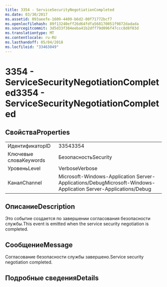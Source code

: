 ```yaml
---
title: 3354 - ServiceSecurityNegotiationCompleted
ms.date: 03/30/2017
ms.assetid: 093aeefe-1609-4409-b6d2-00f71772bcf7
ms.openlocfilehash: 89f13240eff26d64fdfa568170051f9872dadada
ms.sourcegitcommit: 3d5d33f384eeba41b2dff79d096f47ccc8d8f03d
ms.translationtype: MT
ms.contentlocale: ru-RU
ms.lasthandoff: 05/04/2018
ms.locfileid: "33463049"
---
```

# <a name="3354---servicesecuritynegotiationcompleted"></a><span data-ttu-id="4ba52-102">3354 - ServiceSecurityNegotiationCompleted</span><span class="sxs-lookup"><span data-stu-id="4ba52-102">3354 - ServiceSecurityNegotiationCompleted</span></span>
## <a name="properties"></a><span data-ttu-id="4ba52-103">Свойства</span><span class="sxs-lookup"><span data-stu-id="4ba52-103">Properties</span></span>  
  
|||  
|-|-|  
|<span data-ttu-id="4ba52-104">Идентификатор</span><span class="sxs-lookup"><span data-stu-id="4ba52-104">ID</span></span>|<span data-ttu-id="4ba52-105">3354</span><span class="sxs-lookup"><span data-stu-id="4ba52-105">3354</span></span>|  
|<span data-ttu-id="4ba52-106">Ключевые слова</span><span class="sxs-lookup"><span data-stu-id="4ba52-106">Keywords</span></span>|<span data-ttu-id="4ba52-107">Безопасность</span><span class="sxs-lookup"><span data-stu-id="4ba52-107">Security</span></span>|  
|<span data-ttu-id="4ba52-108">Уровень</span><span class="sxs-lookup"><span data-stu-id="4ba52-108">Level</span></span>|<span data-ttu-id="4ba52-109">Verbose</span><span class="sxs-lookup"><span data-stu-id="4ba52-109">Verbose</span></span>|  
|<span data-ttu-id="4ba52-110">Канал</span><span class="sxs-lookup"><span data-stu-id="4ba52-110">Channel</span></span>|<span data-ttu-id="4ba52-111">Microsoft-Windows-Application Server-Applications/Debug</span><span class="sxs-lookup"><span data-stu-id="4ba52-111">Microsoft-Windows-Application Server-Applications/Debug</span></span>|  
  
## <a name="description"></a><span data-ttu-id="4ba52-112">Описание</span><span class="sxs-lookup"><span data-stu-id="4ba52-112">Description</span></span>  
 <span data-ttu-id="4ba52-113">Это событие создается по завершении согласования безопасности службы.</span><span class="sxs-lookup"><span data-stu-id="4ba52-113">This event is emitted when the service security negotiation is completed.</span></span>  
  
## <a name="message"></a><span data-ttu-id="4ba52-114">Сообщение</span><span class="sxs-lookup"><span data-stu-id="4ba52-114">Message</span></span>  
 <span data-ttu-id="4ba52-115">Согласование безопасности службы завершено.</span><span class="sxs-lookup"><span data-stu-id="4ba52-115">Service security negotiation completed.</span></span>  
  
## <a name="details"></a><span data-ttu-id="4ba52-116">Подробные сведения</span><span class="sxs-lookup"><span data-stu-id="4ba52-116">Details</span></span>
